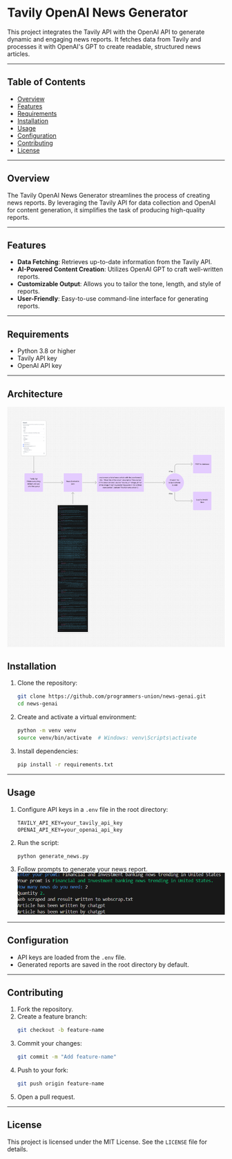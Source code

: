 # Tavily OpenAI News Generator

This project integrates the Tavily API with the OpenAI API to generate dynamic and engaging news reports. It fetches data from Tavily and processes it with OpenAI's GPT to create readable, structured news articles.

---

## Table of Contents

- [Overview](#overview)
- [Features](#features)
- [Requirements](#requirements)
- [Installation](#installation)
- [Usage](#usage)
- [Configuration](#configuration)
- [Contributing](#contributing)
- [License](#license)

---

## Overview

The Tavily OpenAI News Generator streamlines the process of creating news reports. By leveraging the Tavily API for data collection and OpenAI for content generation, it simplifies the task of producing high-quality reports.

---

## Features

- **Data Fetching**: Retrieves up-to-date information from the Tavily API.
- **AI-Powered Content Creation**: Utilizes OpenAI GPT to craft well-written reports.
- **Customizable Output**: Allows you to tailor the tone, length, and style of reports.
- **User-Friendly**: Easy-to-use command-line interface for generating reports.

---

## Requirements

- Python 3.8 or higher
- Tavily API key
- OpenAI API key

---

## Architecture
![Flow diagram of what's happenning](screenshots/architecture.png)

## Installation

1. Clone the repository:
   ```bash
   git clone https://github.com/programmers-union/news-genai.git
   cd news-genai
   ```

2. Create and activate a virtual environment:
   ```bash
   python -m venv venv
   source venv/bin/activate  # Windows: venv\Scripts\activate
   ```

3. Install dependencies:
   ```bash
   pip install -r requirements.txt
   ```

---

## Usage

1. Configure API keys in a `.env` file in the root directory:
   ```env
   TAVILY_API_KEY=your_tavily_api_key
   OPENAI_API_KEY=your_openai_api_key
   ```

2. Run the script:
   ```bash
   python generate_news.py
   ```

3. Follow prompts to generate your news report.
   ![Example of the cli](screenshots/screenshot.png)

---

## Configuration

- API keys are loaded from the `.env` file.
- Generated reports are saved in the root directory by default.

---

## Contributing

1. Fork the repository.
2. Create a feature branch:
   ```bash
   git checkout -b feature-name
   ```
3. Commit your changes:
   ```bash
   git commit -m "Add feature-name"
   ```
4. Push to your fork:
   ```bash
   git push origin feature-name
   ```
5. Open a pull request.

---

## License

This project is licensed under the MIT License. See the `LICENSE` file for details.

